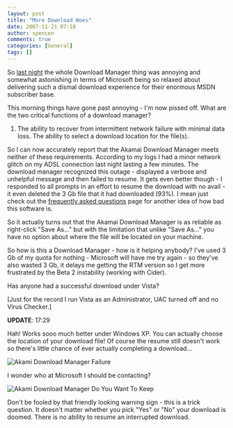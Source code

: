 ```yaml
---
layout: post
title: "More Download Woes"
date: 2007-11-21 07:10
author: spencen
comments: true
categories: [General]
tags: []
---
```



So <a href="http://blog.spencen.com/2007/11/20/microsofts-download-mismanager.aspx" target="_blank">last night</a> the whole Download Manager thing was annoying and somewhat astonishing in terms of Microsoft being so relaxed about delivering such&nbsp;a dismal download experience for their enormous&nbsp;MSDN subscriber base.
 

This morning things have gone past annoying - I'm now pissed off. What are the two critical functions of a download manager?
 

1.  The ability to recover from intermittent network failure with minimal data loss.  The ability to select a download location for the file(s). 

So I can now accurately report that the Akamai Download Manager meets neither of these requirements. According to my logs I had a minor network glitch on my ADSL connection last night lasting a few minutes. The download manager recognized this outage - displayed a verbose and unhelpful message and then failed to resume. It gets even better though - I responded to all prompts in an effort to resume the download with no avail - it even deleted the 3 Gb file that it had downloaded (93%). I mean just check out the <a href="http://msdn2.microsoft.com/en-us/subscriptions/bb153537.aspx#install" target="_blank">frequently asked questions</a> page for another idea of how bad this software is.
 

So it actually turns out that the Akamai Download Manager is&nbsp;as reliable as right-click "Save As..." but with the limitation that unlike "Save As..." you have no option about where the file will be located on your machine.
 

So how is this a Download Manager - how is it helping anybody? I've used 3 Gb of my quota for nothing - Microsoft will have me try again - so they've also wasted 3 Gb, it delays me getting the RTM version so I get more frustrated by the Beta 2 instability (working with Cider).
 

Has anyone had a successful download under Vista?
 

[Just for the record I run Vista as an Administrator, UAC turned off and no Virus Checker.]
 

**UPDATE**: 17:29
 

Hah! Works sooo much better under Windows XP. You can actually choose the location of your download file! Of course the resume still doesn't work so there's little chance of ever actually completing a download...
 

![Akami Download Manager Failure](/images/Akami%20Download%20Manager%20Failure.png) 
 

I wonder who at Microsoft I should be contacting?
 

![Akami Download Manager Do You Want To Keep](/images/Akami%20Download%20Manager%20Do%20You%20Want%20To%20Keep_1.png) 
 

Don't be fooled by that friendly looking warning sign - this is a trick question. It doesn't matter whether you pick "Yes" or "No" your download is doomed. There is no ability to resume an interrupted download.


